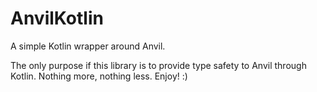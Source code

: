 # AnvilKotlin
A simple Kotlin wrapper around Anvil.

The only purpose if this library is to provide type safety to Anvil through Kotlin. Nothing more, nothing less. Enjoy! :) 
